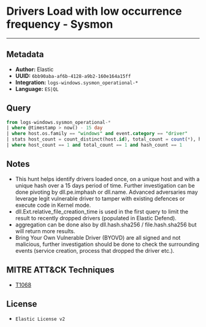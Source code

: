 # Drivers Load with low occurrence frequency - Sysmon

---

## Metadata

- **Author:** Elastic
- **UUID:** `6bb90aba-af6b-4128-a9b2-160e164a15ff`
- **Integration:** `logs-windows.sysmon_operational-*`
- **Language:** `ES|QL`

## Query

```sql
from logs-windows.sysmon_operational-* 
| where @timestamp > now() - 15 day
| where host.os.family == "windows" and event.category == "driver" 
| stats host_count = count_distinct(host.id), total_count = count(*), hash_count = count_distinct(file.hash.sha256) by file.name
| where host_count == 1 and total_count == 1 and hash_count == 1
```

## Notes

- This hunt helps identify drivers loaded once, on a unique host and with a unique hash over a 15 days period of time. Further investigation can be done pivoting by dll.pe.imphash or dll.name. Advanced adversaries may leverage legit vulnerable driver to tamper with existing defences or execute code in Kernel mode.
- dll.Ext.relative_file_creation_time is used in the first query to limit the result to recently dropped drivers (populated in Elastic Defend).
- aggregation can be done also by dll.hash.sha256 / file.hash.sha256 but will return more results.
- Bring Your Own Vulnerable Driver (BYOVD) are all signed and not malicious, further investigation should be done to check the surrounding events (service creation, process that dropped the driver etc.).
## MITRE ATT&CK Techniques

- [T1068](https://attack.mitre.org/techniques//T1068)


## License

- `Elastic License v2`
